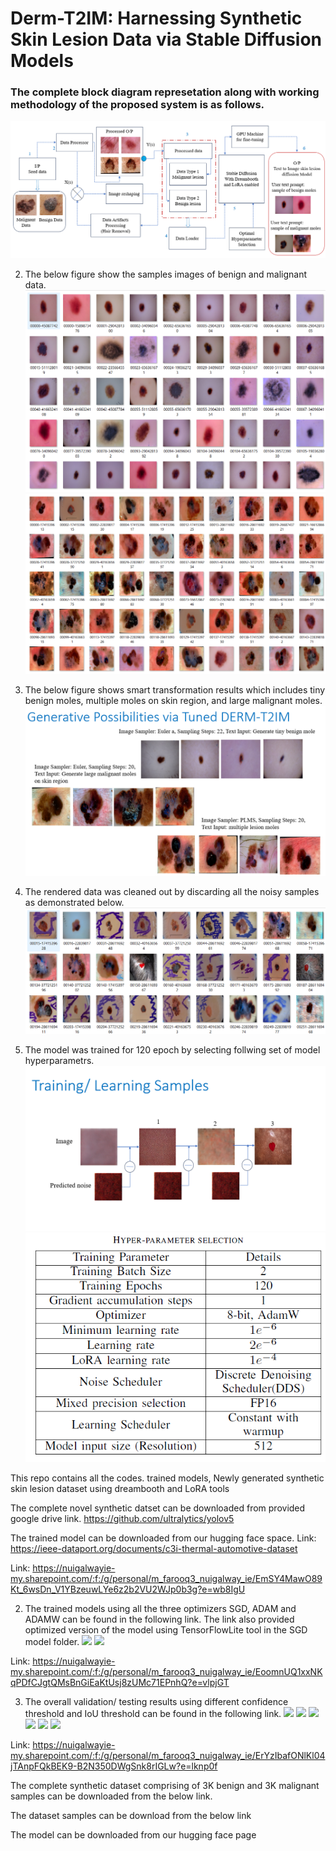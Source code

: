 # Derm-T2IM: Harnessing Synthetic Skin Lesion Data via Stable Diffusion Models

### The complete block diagram represetation along with working methodology of the proposed system is as follows.
![](images/block-diagram-2.png)

2. The below figure show the samples images of benign and malignant data.
![](images/Benign-Samples.png)
![](images/Malignant-Samples.png)

3. The below figure shows smart transformation results which includes tiny benign moles, multiple moles on skin region, and large malignant moles.
![](images/Smart-Tranformations.png)

4. The rendered data was cleaned out by discarding all the noisy samples as demonstrated below.
![](images/Discarded-Samples.png)

5. The model was trained for 120 epoch by selecting follwing set of model hyperparametrs.
![](images/learning-samples.png)
![](images/Hyperparameters.png)

This repo contains all the codes. trained models, Newly generated synthetic skin lesion dataset using dreambooth and LoRA tools

The complete novel synthetic datset can be downloaded from provided google drive link.
https://github.com/ultralytics/yolov5 

The  trained model can be downloaded from our hugging face space.
Link: https://ieee-dataport.org/documents/c3i-thermal-automotive-dataset


Link: https://nuigalwayie-my.sharepoint.com/:f:/g/personal/m_farooq3_nuigalway_ie/EmSY4MawO89Kt_6wsDn_V1YBzeuwLYe6z2b2VU2WJp0b3g?e=wb8IgU

2. The trained models using all the three optimizers SGD, ADAM and ADAMW can be found in the following link. The link also provided optimized version of the model using TensorFlowLite tool in the SGD model folder.
![](images/Comparasion-Results.png)
![](images/Loss-Comparasion-Results.png)

Link: https://nuigalwayie-my.sharepoint.com/:f:/g/personal/m_farooq3_nuigalway_ie/EoomnUQ1xxNKqPDfCJgtQMsBnGiEaKtUsj8zUMc71EPnhQ?e=vlpjGT 

3. The overall validation/ testing results using different confidence threshold and IoU threshold can be found in the following link.
![](images/Test-Results-1.png)
![](images/Test-Results-2.png)
![](images/Test-Results-3.png)
![](images/Test-Results-4.png)
![](images/Test-Results-5.png)
![](images/Test-Results-6.png)

Link: https://nuigalwayie-my.sharepoint.com/:f:/g/personal/m_farooq3_nuigalway_ie/ErYzIbafONlKl04jTAnpFQkBEK9-B2N350DWgSnk8rIGLw?e=lknp0f


The complete synthetic dataset comprising of 3K benign and 3K malignant samples can be downloaded from the below link.

The dataset samples can be download from the below link


The model can be downloaded from our hugging face page
